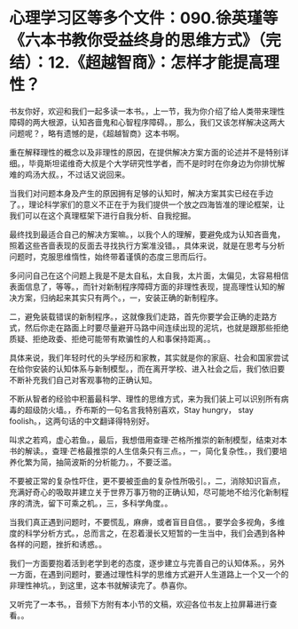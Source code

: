 # 心理学习区等多个文件：090.徐英瑾等《六本书教你受益终身的思维方式》（完结）：12.《超越智商》：怎样才能提高理性？

书友你好，欢迎和我们一起多读一本书。，上一节，我为你介绍了给人类带来理性障碍的两大根源，认知吝啬鬼和心智程序障碍。，那么，我们又该怎样解决这两大问题呢？，略有遗憾的是，《超越智商》这本书啊。

重在解释理性的概念以及非理性的原因，在提供解决方案方面的论述并不是特别详细。，毕竟斯坦诺维奇大叔是个大学研究性学者，而不是时时在你身边为你排忧解难的鸡汤大叔。，不过话又说回来。

当我们对问题本身及产生的原因拥有足够的认知时，解决方案其实已经在手边了。，理论科学家们的意义不正在于为我们提供一个放之四海皆准的理论框架，让我们可以在这个真理框架下进行自我分析、自我挖掘。

最终找到最适合自己的解决方案嘛。，以我个人的理解，要避免成为认知吝啬鬼，照着这些吝啬表现的反面去寻找执行方案准没错。，具体来说，就是在思考与分析问题时，克服思维惰性，始终带着谨慎的态度三思而后行。

多问问自己在这个问题上我是不是太自私，太自我，太片面，太偏见，太容易相信表面信息了，等等。，而针对新制程序障碍方面的非理性表现，提高理性认知的解决方案，归纳起来其实只有两个。，一，安装正确的新制程序。

二，避免装载错误的新制程序。，这就像我们走路，首先你要学会正确的走路方式，然后你走在路面上时要尽量避开马路中间连续出现的泥坑，也就是跟那些拒绝质疑、拒绝政委、拒绝可能带有欺骗性的人和事保持距离。。

具体来说，我们年轻时代的头学经历和家教，其实就是你的家庭、社会和国家尝试在给你安装的认知体系与新制模型。，而在离开学校、进入社会之后，我们依旧要不断补充我们自己对客观事物的正确认知。

不断从智者的经验中积蓄最科学、理性的思维方式，来为我们装上可以识别所有病毒的超级防火墙。，乔布斯的一句名言我特别喜欢，Stay hungry， stay foolish。，这两句话的中文翻译得特别好。

叫求之若鸡，虚心若鱼。，最后，我想借用查理·芒格所推崇的新制模型，结束对本书的解读。，查理·芒格最推崇的人生信条只有三点。，一，简化复杂性。，我们要培养化繁为简，抽简波斯的分析能力。，不要泛滥。

不要被正常的复杂性吓住，更不要被歪曲的复杂性所吸引。，二，消除知识盲点，充满好奇心的吸取并建立关于世界万事万物的正确认知，尽可能地不给污化新制程序的清洗，留下可乘之机。，三，多科学角度。。

当我们真正遇到问题时，不要慌乱，麻痹，或者盲目自信。，要学会多视角，多维度的科学分析方式。，总而言之，在忍着漫长又短暂的一生当中，我们会遇到各种各样的问题，挫折和诱惑。。

我们一方面要抱着活到老学到老的态度，逐步建立与完善自己的认知体系。，另外一方面，在遇到问题时，要通过理性科学的思维方式避开人生道路上一个又一个的非理性神坑。，到这里，这本书就解读完了。恭喜你。

又听完了一本书。，音频下方附有本小节的文稿，欢迎各位书友上拉屏幕进行查看。。
